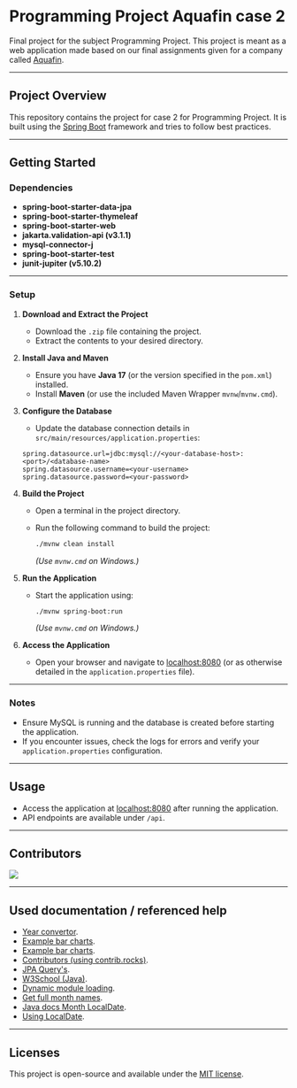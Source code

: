 # Programming Project Aquafin case 2

Final project for the subject Programming Project.
This project is meant as a web application made based on our final assignments given for a company called [Aquafin](https://www.aquafin.be/nl-be/particulieren).

___

## Project Overview

This repository contains the project for case 2 for Programming Project.
It is built using the [Spring Boot](https://spring.io/projects/spring-boot) framework and tries to follow best practices.

___

## Getting Started

### Dependencies

- **spring-boot-starter-data-jpa**
- **spring-boot-starter-thymeleaf**
- **spring-boot-starter-web**
- **jakarta.validation-api (v3.1.1)**
- **mysql-connector-j**
- **spring-boot-starter-test**
- **junit-jupiter (v5.10.2)**

___

### Setup

1. **Download and Extract the Project**
   - Download the `.zip` file containing the project.
   - Extract the contents to your desired directory.

2. **Install Java and Maven**
   - Ensure you have **Java 17** (or the version specified in the `pom.xml`) installed.
   - Install **Maven** (or use the included Maven Wrapper `mvnw`/`mvnw.cmd`).

3. **Configure the Database**
   - Update the database connection details in `src/main/resources/application.properties`:

	```properties
	spring.datasource.url=jdbc:mysql://<your-database-host>:<port>/<database-name>
	spring.datasource.username=<your-username>
	spring.datasource.password=<your-password>
	```

4. **Build the Project**
   - Open a terminal in the project directory.
   - Run the following command to build the project:

     ```bash
     ./mvnw clean install
     ```

     *(Use `mvnw.cmd` on Windows.)*

5. **Run the Application**
   - Start the application using:

     ```bash
     ./mvnw spring-boot:run
     ```

     *(Use `mvnw.cmd` on Windows.)*

6. **Access the Application**
   - Open your browser and navigate to [localhost:8080](http://localhost:8080) (or as otherwise detailed in the `application.properties` file).

___

### Notes

- Ensure MySQL is running and the database is created before starting the application.
- If you encounter issues, check the logs for errors and verify your `application.properties` configuration.

___

## Usage

- Access the application at [localhost:8080](http://localhost:8080) after running the application.
- API endpoints are available under `/api`.

___

## Contributors

<a href="https://github.com/CodeSmashing/programming-project-aquafin-case2/graphs/contributors">
  <img src="https://contrib.rocks/image?repo=CodeSmashing/programming-project-aquafin-case2" />
</a>

___

## Used documentation / referenced help

- [Year convertor](https://github.com/joschaBurkholz/jpa-attribute-converter/blob/master/src/main/java/de/joschaburkholz/jpaattributeconverter/YearConverter.java).
- [Example bar charts](https://www.pinterest.com/pin/458733912049295230/).
- [Example bar charts](https://www.pinterest.com/pin/49680402135788243/).
- [Contributors (using contrib.rocks)](https://contrib.rocks).
- [JPA Query's](https://docs.spring.io/spring-data/jpa/reference/jpa/query-methods.html).
- [W3School (Java)](https://www.w3schools.com/java/).
- [Dynamic module loading](https://developer.mozilla.org/en-US/docs/Web/JavaScript/Guide/Modules#dynamic_module_loading).
- [Get full month names](https://stackoverflow.com/questions/51843760/how-can-i-change-the-language-of-the-months-provided-by-localdate).
- [Java docs Month LocalDate](https://docs.oracle.com/javase/8/docs/api/java/time/Month.html).
- [Using LocalDate](https://dev.java/learn/date-time/dayofweek-month/).

___

## Licenses

This project is open-source and available under the [MIT license](LICENSE).
